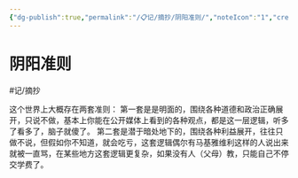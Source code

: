 ```yaml
---
{"dg-publish":true,"permalink":"/📋记/摘抄/阴阳准则/","noteIcon":"1","created":"2023-03-23T11:24:19.752+08:00","updated":""}
---
```


# 阴阳准则
#记/摘抄  

这个世界上大概存在两套准则：
第一套是是明面的，围绕各种道德和政治正确展开，只说不做，基本上你能在公开媒体上看到的各种观点，都是这一层逻辑，听多了看多了，脑子就傻了。
第二套是潜于暗处地下的，围绕各种利益展开，往往只做不说，但假如你不知道，就会吃亏，这套逻辑偶尔有马基雅维利这样的人说出来就被一直骂，在某些地方这套逻辑更复杂，如果没有人（父母）教，只能自己不停交学费了。
